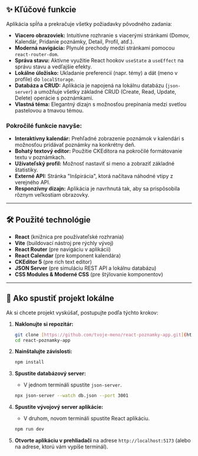

## ✨ Kľúčové funkcie

Aplikácia spĺňa a prekračuje všetky požiadavky pôvodného zadania:

* **Viacero obrazoviek:** Intuitívne rozhranie s viacerými stránkami (Domov, Kalendár, Pridanie poznámky, Detail, Profil, atď.).
* **Moderná navigácia:** Plynulé prechody medzi stránkami pomocou `react-router-dom`.
* **Správa stavu:** Aktívne využitie React hookov `useState` a `useEffect` na správu stavu a vedľajšie efekty.
* **Lokálne úložisko:** Ukladanie preferencií (napr. témy) a dát (meno v profile) do `localStorage`.
* **Databáza a CRUD:** Aplikácia je napojená na lokálnu databázu (`json-server`) a umožňuje všetky základné CRUD (Create, Read, Update, Delete) operácie s poznámkami.
* **Vlastná téma:** Elegantný dizajn s možnosťou prepínania medzi svetlou pastelovou a tmavou témou.

### Pokročilé funkcie navyše:

* **Interaktívny kalendár:** Prehľadné zobrazenie poznámok v kalendári s možnosťou pridávať poznámky na konkrétny deň.
* **Bohatý textový editor:** Použitie CKEditora na pokročilé formátovanie textu v poznámkach.
* **Užívateľský profil:** Možnosť nastaviť si meno a zobraziť základné štatistiky.
* **Externé API:** Stránka "Inšpirácia", ktorá načítava náhodné vtipy z verejného API.
* **Responzívny dizajn:** Aplikácia je navrhnutá tak, aby sa prispôsobila rôznym veľkostiam obrazovky.

---

## 🛠️ Použité technológie

* **React** (knižnica pre používateľské rozhrania)
* **Vite** (buildovací nástroj pre rýchly vývoj)
* **React Router** (pre navigáciu v aplikácii)
* **React Calendar** (pre komponent kalendára)
* **CKEditor 5** (pre rich text editor)
* **JSON Server** (pre simuláciu REST API a lokálnu databázu)
* **CSS Modules & Moderné CSS** (pre štýlovanie komponentov)

---

## 🚀 Ako spustiť projekt lokálne

Ak si chcete projekt vyskúšať, postupujte podľa týchto krokov:

1.  **Naklonujte si repozitár:**
    ```bash
    git clone [https://github.com/tvoje-meno/react-poznamky-app.git](https://github.com/tvoje-meno/react-poznamky-app.git)
    cd react-poznamky-app
    ```

2.  **Nainštalujte závislosti:**
    ```bash
    npm install
    ```

3.  **Spustite databázový server:**
    * V jednom termináli spustite `json-server`.
    ```bash
    npx json-server --watch db.json --port 3001
    ```

4.  **Spustite vývojový server aplikácie:**
    * V druhom, novom termináli spustite React aplikáciu.
    ```bash
    npm run dev
    ```

5.  **Otvorte aplikáciu v prehliadači** na adrese `http://localhost:5173` (alebo na adrese, ktorú vám vypíše terminál).
